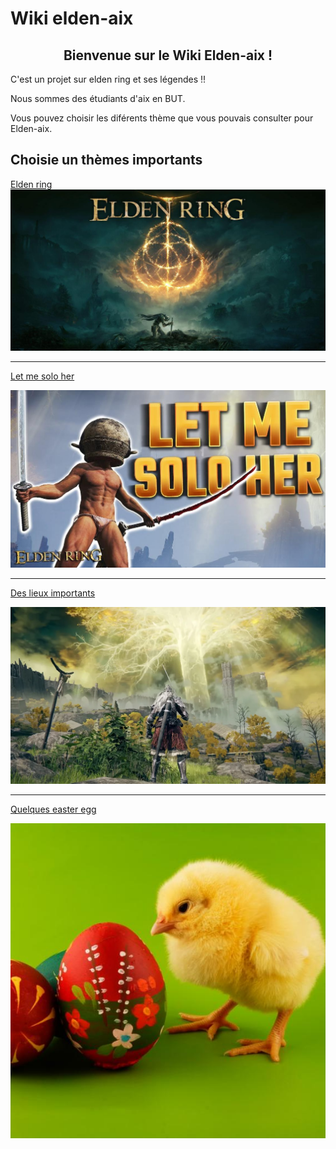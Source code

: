 # Wiki elden-aix
## <div align="center">Bienvenue sur le Wiki Elden-aix ! </div>

C'est un projet sur elden ring et ses légendes !!

Nous sommes des étudiants d'aix en BUT.

Vous pouvez choisir les diférents thème que vous pouvais consulter pour Elden-aix. 

## Choisie un thèmes importants

[Elden ring](https://github.com/Willthore/elden-aix/blob/main/elden%20ring.md) 
![alt text](https://github.com/Willthore/elden-aix/blob/main/elden_aix.jpg "Logo Title Text 1")

---

[Let me solo her](https://github.com/Willthore/elden-aix/blob/main/let%20me%20solo%20her.md)

![alt text](https://github.com/Willthore/elden-aix/blob/main/let_me_solo_her.jpg)

---

[Des lieux importants](https://github.com/Willthore/elden-aix/blob/main/lieu%20important.md)

![alt text](https://github.com/Willthore/elden-aix/blob/main/fde.webp)

---

[Quelques easter egg](https://github.com/Willthore/elden-aix/blob/main/easter%20egg.md)

![alt text](https://github.com/Willthore/elden-aix/blob/main/egg.jpg)
